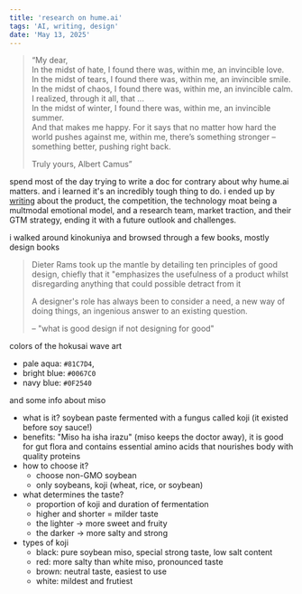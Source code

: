 ```yaml
---
title: 'research on hume.ai'
tags: 'AI, writing, design'
date: 'May 13, 2025'
---
```


> “My dear,  
> In the midst of hate, I found there was, within me, an invincible love.  
> In the midst of tears, I found there was, within me, an invincible smile.  
> In the midst of chaos, I found there was, within me, an invincible calm.  
> I realized, through it all, that ...  
> In the midst of winter, I found there was, within me, an invincible summer.  
> And that makes me happy. For it says that no matter how hard the world pushes against me, within me, there’s something stronger – something better, pushing right back.
>
> Truly yours,
> Albert Camus”

spend most of the day trying to write a doc for contrary about why hume.ai matters. and i learned it's an incredibly tough thing to do. i ended up by [writing](https://benneo.notion.site/Will-Hume-ai-still-matter-in-2-3-years-1e4e5d677bb180f69d74d1ee9f52d98b?pvs=74) about the product, the competition, the technology moat being a multmodal emotional model, and a research team, market traction, and their GTM strategy, ending it with a future outlook and challenges.

i walked around kinokuniya and browsed through a few books, mostly design books

> Dieter Rams took up the mantle by detailing ten principles of good design, chiefly that it "emphasizes the usefulness of a product whilst disregarding anything that could possible detract from it
>
> A designer's role has always been to consider a need, a new way of doing things, an ingenious answer to an existing question.
>
> – "what is good design if not designing for good"

colors of the hokusai wave art

- pale aqua: `#81C7D4`,
- bright blue: `#0067C0`
- navy blue: `#0F2540`

and some info about miso

- what is it? soybean paste fermented with a fungus called koji (it existed before soy sauce!)
- benefits: "Miso ha isha irazu" (miso keeps the doctor away), it is good for gut flora and contains essential amino acids that nourishes body with quality proteins
- how to choose it?
  - choose non-GMO soybean
  - only soybeans, koji (wheat, rice, or soybean)
- what determines the taste?
  - proportion of koji and duration of fermentation
  - higher and shorter = milder taste
  - the lighter -> more sweet and fruity
  - the darker -> more salty and strong
- types of koji
  - black: pure soybean miso, special strong taste, low salt content
  - red: more salty than white miso, pronounced taste
  - brown: neutral taste, easiest to use
  - white: mildest and frutiest
